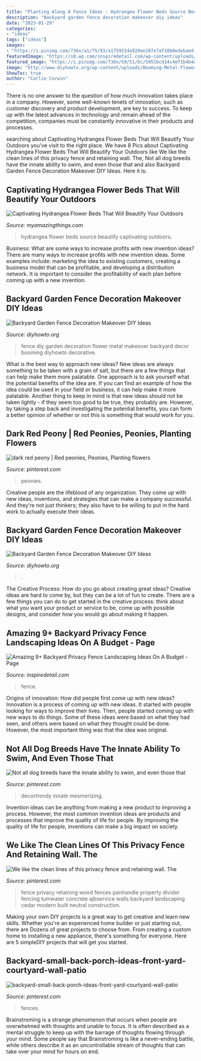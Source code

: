 ```yaml
---
title: "Planting Along A Fence Ideas : Hydrangea Flower Beds Source Beautify Captivating Outdoors"
description: "Backyard garden fence decoration makeover diy ideas"
date: "2023-01-29"
categories:
- "ideas"
tags: ["ideas"]
images:
- "https://i.pinimg.com/736x/a1/75/93/a1759334a920ee207e7af18b0edebaed--red-peonies-dark-red.jpg"
featuredImage: "https://i0.wp.com/inspiredetail.com/wp-content/uploads/2018/09/Amazing-9-Backyard-Privacy-Fence-Landscaping-Ideas-On-A-Budget-09.jpg?resize=640%2C858"
featured_image: "https://i.pinimg.com/736x/59/51/bc/5951bcd14c4ef1b4b4a184fbc8fc78f4.jpg"
image: "http://www.diyhowto.org/wp-content/uploads/Booming-Metal-Flower-Garden-Fence-Decor-20-Fence-Decoration-Makeover-DIY-Ideas-DIYHowto.jpg"
ShowToc: true
author: "Carlie Corwin"
---
```



There is no one answer to the question of how much innovation takes place in a company. However, some well-known tenets of innovation, such as customer discovery and product development, are key to success. To keep up with the latest advances in technology and remain ahead of the competition, companies must be constantly innovative in their products and processes.

	

		
searching about Captivating Hydrangea Flower Beds That Will Beautify Your Outdoors you've visit to the right place. We have 8 Pics about Captivating Hydrangea Flower Beds That Will Beautify Your Outdoors like We like the clean lines of this privacy fence and retaining wall. The, Not all dog breeds have the innate ability to swim, and even those that and also Backyard Garden Fence Decoration Makeover DIY Ideas. Here it is:
		
    
## Captivating Hydrangea Flower Beds That Will Beautify Your Outdoors

<img loading=lazy src="http://myamazingthings.com/wp-content/uploads/2017/04/flowers-1.jpg" onerror="this.onerror=null;this.src='https://tse4.mm.bing.net/th?id=OIP.knc776x2DYb2zGnYZev9WwHaJ4&amp;pid=15.1';" alt="Captivating Hydrangea Flower Beds That Will Beautify Your Outdoors">

_Source: myamazingthings.com_

>hydrangea flower beds source beautify captivating outdoors. 

	

Business: What are some ways to increase profits with new invention ideas?
There are many ways to increase profits with new invention ideas. Some examples include: marketing the idea to existing customers, creating a business model that can be profitable, and developing a distribution network. It is important to consider the profitability of each plan before coming up with a new invention.

    
## Backyard Garden Fence Decoration Makeover DIY Ideas

<img loading=lazy src="http://www.diyhowto.org/wp-content/uploads/Booming-Metal-Flower-Garden-Fence-Decor-20-Fence-Decoration-Makeover-DIY-Ideas-DIYHowto.jpg" onerror="this.onerror=null;this.src='https://tse2.mm.bing.net/th?id=OIP.OT-fAmkmMISNCq3SA8Z3PwHaKf&amp;pid=15.1';" alt="Backyard Garden Fence Decoration Makeover DIY Ideas">

_Source: diyhowto.org_

>fence diy garden decoration flower metal makeover backyard decor booming diyhowto decorative. 

	

What is the best way to approach new ideas?
New ideas are always something to be taken with a grain of salt, but there are a few things that can help make them more palatable. One approach is to ask yourself what the potential benefits of the idea are. If you can find an example of how the idea could be used in your field or business, it can help make it more palatable. Another thing to keep in mind is that new ideas should not be taken lightly - if they seem too good to be true, they probably are. However, by taking a step back and investigating the potential benefits, you can form a better opinion of whether or not this is something that would work for you.

    
## Dark Red Peony | Red Peonies, Peonies, Planting Flowers

<img loading=lazy src="https://i.pinimg.com/736x/a1/75/93/a1759334a920ee207e7af18b0edebaed--red-peonies-dark-red.jpg" onerror="this.onerror=null;this.src='https://tse4.mm.bing.net/th?id=OIP.YOIvAhW1wNfGCMfZBSP7MwHaLD&amp;pid=15.1';" alt="dark red peony | Red peonies, Peonies, Planting flowers">

_Source: pinterest.com_

>peonies. 

	

Creative people are the lifeblood of any organization. They come up with new ideas, inventions, and strategies that can make a company successful. And they’re not just thinkers; they also have to be willing to put in the hard work to actually execute their ideas.

    
## Backyard Garden Fence Decoration Makeover DIY Ideas

<img loading=lazy src="https://www.diyhowto.org/wp-content/uploads/DIY-Metal-Flower-Garden-Fence-Decor-20-Fence-Decoration-Makeover-DIY-Ideas-DIYHowto.jpg" onerror="this.onerror=null;this.src='https://tse3.mm.bing.net/th?id=OIP.CfBWLJtQSjk-m2t2pbmnbwHaLH&amp;pid=15.1';" alt="Backyard Garden Fence Decoration Makeover DIY Ideas">

_Source: diyhowto.org_

>. 

	

The Creative Process: How do you go about creating great ideas?
Creative ideas are hard to come by, but they can be a lot of fun to create. There are a few things you can do to get started in the creative process: think about what you want your product or service to be, come up with possible designs, and consider how you would go about making it happen.

    
## Amazing 9+ Backyard Privacy Fence Landscaping Ideas On A Budget - Page

<img loading=lazy src="https://i0.wp.com/inspiredetail.com/wp-content/uploads/2018/09/Amazing-9-Backyard-Privacy-Fence-Landscaping-Ideas-On-A-Budget-09.jpg?resize=640%2C858" onerror="this.onerror=null;this.src='https://tse2.mm.bing.net/th?id=OIP.Iyaa_6FbwKnQoSCyWPix6wHaJ7&amp;pid=15.1';" alt="Amazing 9+ Backyard Privacy Fence Landscaping Ideas On A Budget - Page">

_Source: inspiredetail.com_

>fence. 

	

Origins of innovation: How did people first come up with new ideas?
Innovation is a process of coming up with new ideas. It started with people looking for ways to improve their lives. Then, people started coming up with new ways to do things. Some of these ideas were based on what they had seen, and others were based on what they thought could be done. However, the most important thing was that the idea was original.

    
## Not All Dog Breeds Have The Innate Ability To Swim, And Even Those That

<img loading=lazy src="https://i.pinimg.com/736x/0f/ee/2d/0fee2d306eda0c42d48a216696931a9f.jpg" onerror="this.onerror=null;this.src='https://tse2.mm.bing.net/th?id=OIP.yUgjocbTRYHXVu5WMmyxswHaJ3&amp;pid=15.1';" alt="Not all dog breeds have the innate ability to swim, and even those that">

_Source: pinterest.com_

>decortrendy innate mesmerizing. 

	

Invention ideas can be anything from making a new product to improving a process. However, the most common invention ideas are products and processes that improve the quality of life for people. By improving the quality of life for people, inventions can make a big impact on society.

    
## We Like The Clean Lines Of This Privacy Fence And Retaining Wall. The

<img loading=lazy src="https://i.pinimg.com/736x/59/51/bc/5951bcd14c4ef1b4b4a184fbc8fc78f4.jpg" onerror="this.onerror=null;this.src='https://tse4.mm.bing.net/th?id=OIP.hn2qSQA8VoNsGVTrEOlPlQHaLH&amp;pid=15.1';" alt="We like the clean lines of this privacy fence and retaining wall. The">

_Source: pinterest.com_

>fence privacy retaining wood fences panhandle property divider fencing tumwater concrete ajbservice walls backyard landscaping cedar modern built neutral construction. 

	

Making your own DIY projects is a great way to get creative and learn new skills. Whether you're an experienced home builder or just starting out, there are Dozens of great projects to choose from. From creating a custom home to installing a new appliance, there's something for everyone. Here are 5 simpleDIY projects that will get you started.

    
## Backyard-small-back-porch-ideas-front-yard-courtyard-wall-patio

<img loading=lazy src="https://i.pinimg.com/736x/02/20/23/02202395febab0b70c52ce42e3307515.jpg" onerror="this.onerror=null;this.src='https://tse1.mm.bing.net/th?id=OIP.ASo-uUVUcTvJYYq33YjnGgHaJ3&amp;pid=15.1';" alt="backyard-small-back-porch-ideas-front-yard-courtyard-wall-patio">

_Source: pinterest.com_

>fences. 

	

Brainstroming is a strange phenomenon that occurs when people are overwhelmed with thoughts and unable to focus. It is often described as a mental struggle to keep up with the barrage of thoughts flowing through your mind. Some people say that Brainstroming is like a never-ending battle, while others describe it as an uncontrollable stream of thoughts that can take over your mind for hours on end.


